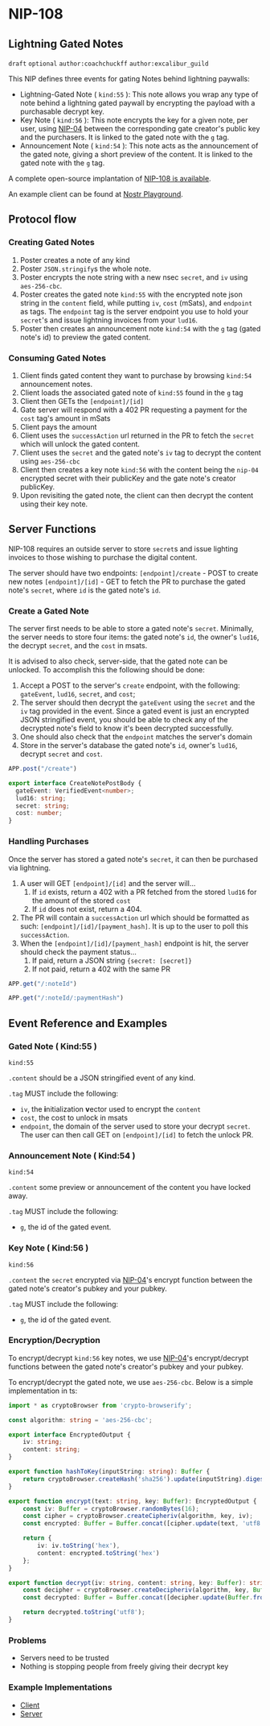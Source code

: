 NIP-108
======

Lightning Gated Notes
-------------------------------

`draft` `optional` `author:coachchuckff` `author:excalibur_guild`

This NIP defines three events for gating Notes behind lightning paywalls: 

- Lightning-Gated Note ( `kind:55` ): This note allows you wrap any type of note behind a lightning gated paywall by encrypting the payload with a purchasable decrypt key.
- Key Note ( `kind:56` ): This note encrypts the key for a given note, per user, using [NIP-04](https://github.com/nostr-protocol/nips/blob/master/04.md) between the corresponding gate creator's public key and the purchasers. It is linked to the gated note with the `g` tag.
- Announcement Note ( `kind:54` ): This note acts as the announcement of the gated note, giving a short preview of the content. It is linked to the gated note with the `g` tag.

A complete open-source implantation of [NIP-108 is available](https://github.com/project-excalibur/Nostr-Playground/tree/main/apps/nip108).

An example client can be found at [Nostr Playground](https://nip-108.nostrplayground.com/).

## Protocol flow
### Creating Gated Notes
1. Poster creates a note of any kind
2. Poster `JSON.stringify`s the whole note.
3. Poster encrypts the note string with a new nsec `secret`, and `iv` using `aes-256-cbc`.
4. Poster creates the gated note `kind:55` with the encrypted note json string in the `content` field, while putting `iv`, `cost` (mSats), and `endpoint` as tags. The `endpoint` tag is the server endpoint you use to hold your `secret`'s and issue lightning invoices from your `lud16`.
5. Poster then creates an announcement note `kind:54` with the `g` tag (gated note's id) to preview the gated content.

### Consuming Gated Notes
1. Client finds gated content they want to purchase by browsing `kind:54` announcement notes. 
2. Client loads the associated gated note of `kind:55` found in the `g` tag
3. Client then GETs the `[endpoint]/[id]`
4. Gate server will respond with a 402 PR requesting a payment for the `cost` tag's amount in mSats
5. Client pays the amount
6. Client uses the `successAction` url returned in the PR to fetch the `secret` which will unlock the gated content.
7. Client uses the `secret` and the gated note's `iv` tag to decrypt the content using `aes-256-cbc`
8. Client then creates a key note `kind:56` with the content being the `nip-04` encrypted secret with their publicKey and the gate note's creator publicKey.
9. Upon revisiting the gated note, the client can then decrypt the content using their key note.  

## Server Functions
NIP-108 requires an outside server to store `secret`s and issue lighting invoices to those wishing to purchase the digital content.

The server should have two endpoints:
`[endpoint]/create` - POST to create new notes
`[endpoint]/[id]` - GET to fetch the PR to purchase the gated note's `secret`, where `id` is the gated note's `id`.


### Create a Gated Note
The server first needs to be able to store a gated note's `secret`. Minimally, the server needs to store four items: the gated note's `id`, the owner's `lud16`, the decrypt `secret`, and the `cost` in msats.

It is advised to also check, server-side, that the gated note can be unlocked. To accomplish this the following should be done:

1. Accept a POST to the server's `create` endpoint, with the following: `gateEvent`, `lud16`, `secret`, and `cost`;
2. The server should then decrypt the `gateEvent` using the `secret` and the `iv` tag provided in the event. Since a gated event is just an encrypted JSON stringified event, you should be able to check any of the decrypted note's field to know it's been decrypted successfully.
3. One should also check that the `endpoint` matches the server's domain
4. Store in the server's database the gated note's `id`, owner's `lud16`, decrypt `secret` and `cost`. 

```typescript
APP.post("/create")
```

```typescript
export interface CreateNotePostBody {
  gateEvent: VerifiedEvent<number>;
  lud16: string;
  secret: string;
  cost: number;
}
```

### Handling Purchases
Once the server has stored a gated note's `secret`, it can then be purchased via lightning. 

1. A user will GET `[endpoint]/[id]` and the server will...
   1. If `id` exists, return a 402 with a PR fetched from the stored `lud16` for the amount of the stored `cost`
   2. If `id` does not exist, return a 404.
2. The PR will contain a `successAction` url which should be formatted as such: `[endpoint]/[id]/[payment_hash]`. It is up to the user to poll this `successAction`.
3. When the `[endpoint]/[id]/[payment_hash]` endpoint is hit, the server should check the payment status...
   1. If paid, return a JSON string `{secret: [secret]}`
   2. If not paid, return a 402 with the same PR


```typescript
APP.get("/:noteId")
```

```typescript
APP.get("/:noteId/:paymentHash")
```

## Event Reference and Examples
### Gated Note ( Kind:55 )

`kind:55`

`.content` should be a JSON stringified event of any kind.

`.tag` MUST include the following:

- `iv`, the **i**nitialization **v**ector used to encrypt the `content`
- `cost`, the cost to unlock in msats
- `endpoint`, the domain of the server used to store your decrypt `secret`. The user can then call GET on `[endpoint]/[id]` to fetch the unlock PR.

### Announcement Note ( Kind:54 )

`kind:54`

`.content` some preview or announcement of the content you have locked away.

`.tag` MUST include the following:

- `g`, the id of the gated event.

### Key Note ( Kind:56 )

`kind:56`

`.content` the `secret` encrypted via [NIP-04](https://github.com/nostr-protocol/nips/blob/master/04.md)'s encrypt function between the gated note's creator's pubkey and your pubkey.

`.tag` MUST include the following:

- `g`, the id of the gated event.

### Encryption/Decryption

To encrypt/decrypt `kind:56` key notes, we use [NIP-04](https://github.com/nostr-protocol/nips/blob/master/04.md)'s encrypt/decrypt functions between the gated note's creator's pubkey and your pubkey.

To encrypt/decrypt the gated note, we use `aes-256-cbc`. Below is a simple implementation in ts:

```typescript
import * as cryptoBrowser from 'crypto-browserify';

const algorithm: string = 'aes-256-cbc';

export interface EncryptedOutput {
    iv: string;
    content: string;
}

export function hashToKey(inputString: string): Buffer {
    return cryptoBrowser.createHash('sha256').update(inputString).digest();
}

export function encrypt(text: string, key: Buffer): EncryptedOutput {
    const iv: Buffer = cryptoBrowser.randomBytes(16);
    const cipher = cryptoBrowser.createCipheriv(algorithm, key, iv);
    const encrypted: Buffer = Buffer.concat([cipher.update(text, 'utf8'), cipher.final()]);

    return {
        iv: iv.toString('hex'),
        content: encrypted.toString('hex')
    };
}

export function decrypt(iv: string, content: string, key: Buffer): string {
    const decipher = cryptoBrowser.createDecipheriv(algorithm, key, Buffer.from(iv, 'hex'));
    const decrypted: Buffer = Buffer.concat([decipher.update(Buffer.from(content, 'hex')), decipher.final()]);

    return decrypted.toString('utf8');
}

```

### Problems

- Servers need to be trusted
- Nothing is stopping people from freely giving their decrypt key

### Example Implementations

- [Client](https://nip-108.nostrplayground.com/)
- [Server](https://github.com/project-excalibur/Nostr-Playground/tree/main/apps/nip108)
